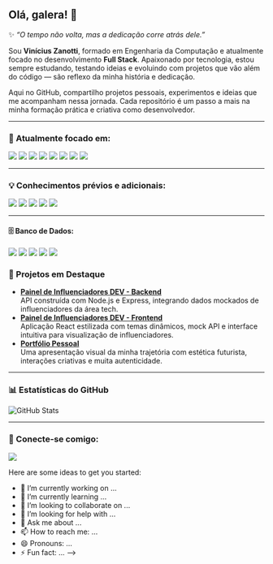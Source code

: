## Olá, galera! 👋

✨ _“O tempo não volta, mas a dedicação corre atrás dele.”_

Sou **Vinícius Zanotti**, formado em Engenharia da Computação e atualmente focado no desenvolvimento **Full Stack**. Apaixonado por tecnologia, estou sempre estudando, testando ideias e evoluindo com projetos que vão além do código — são reflexo da minha história e dedicação.

Aqui no GitHub, compartilho projetos pessoais, experimentos e ideias que me acompanham nessa jornada. Cada repositório é um passo a mais na minha formação prática e criativa como desenvolvedor.

---

### 🚀 Atualmente focado em:

<img src="https://img.shields.io/badge/HTML5-E34F26?style=for-the-badge&logo=html5&logoColor=white"/> <img src="https://img.shields.io/badge/JavaScript-323330?style=for-the-badge&logo=javascript&logoColor=F7DF1E](https://img.shields.io/badge/JavaScript-F7DF1E?style=for-the-badge&logo=javascript&logoColor=yellow)](https://img.shields.io/badge/JavaScript-323330?style=for-the-badge&logo=javascript&logoColor=F7DF1E)"/> <img src="https://img.shields.io/badge/CSS-239120?&style=for-the-badge&logo=css3&logoColor=white"/> <img src="https://img.shields.io/badge/Tailwind_CSS-06B6D4?style=for-the-badge&logo=tailwind-css&logoColor=white"/> <img src="https://img.shields.io/badge/Bootstrap-563D7C?style=for-the-badge&logo=bootstrap&logoColor=white"/> <img src="https://img.shields.io/badge/TypeScript-007ACC?style=for-the-badge&logo=typescript&logoColor=white"/> <img src="https://img.shields.io/badge/Node.js-43853D?style=for-the-badge&logo=node.js&logoColor=white"/> <img src="https://img.shields.io/badge/React-20232A?style=for-the-badge&logo=react&logoColor=61DAFB"/>

---

### 💡 Conhecimentos prévios e adicionais:

<img src="https://img.shields.io/badge/Swift-FA7343?style=for-the-badge&logo=swift&logoColor=white"/> <img src="https://img.shields.io/badge/Python-3776AB?style=for-the-badge&logo=python&logoColor=white"/> <img src="https://img.shields.io/badge/Oracle-F80000?style=for-the-badge&logo=oracle&logoColor=black"/>
<img src="https://img.shields.io/badge/MySQL-005C84?style=for-the-badge&logo=mysql&logoColor=white"/> <img src="https://img.shields.io/badge/Microsoft_SQL_Server-CC2927?style=for-the-badge&logo=microsoft-sql-server&logoColor=white"/>

---

#### 🗄️ Banco de Dados:

<img src="https://img.shields.io/badge/MongoDB-47A248?style=for-the-badge&logo=mongodb&logoColor=white"/> <img src="https://img.shields.io/badge/PostgreSQL-4169E1?style=for-the-badge&logo=postgresql&logoColor=white"/> <img src="https://img.shields.io/badge/MySQL-005C84?style=for-the-badge&logo=mysql&logoColor=white"/>  <img src="https://img.shields.io/badge/Oracle-F80000?style=for-the-badge&logo=oracle&logoColor=white"/> <img src="https://img.shields.io/badge/SQL_Server-CC2927?style=for-the-badge&logo=microsoft-sql-server&logoColor=white"/>


### 🌟 Projetos em Destaque

- **[Painel de Influenciadores DEV - Backend](https://github.com/vinizanotti89/influencers-backend)**  
  API construída com Node.js e Express, integrando dados mockados de influenciadores da área tech.  
- **[Painel de Influenciadores DEV - Frontend](https://github.com/vinizanotti89/influencers-frontend)**  
  Aplicação React estilizada com temas dinâmicos, mock API e interface intuitiva para visualização de influenciadores.  
- **[Portfólio Pessoal](https://www.vinizanotti.dev/)**  
  Uma apresentação visual da minha trajetória com estética futurista, interações criativas e muita autenticidade.

---

### 📊 Estatísticas do GitHub

![GitHub Stats](https://github-readme-stats.vercel.app/api?username=vinizanotti89&show_icons=true&theme=transparent)

---

### 🤝 Conecte-se comigo:

<a href="https://www.linkedin.com/in/vinicius-zanotti">
  <img src="https://img.shields.io/badge/LinkedIn-0077B5?style=for-the-badge&logo=linkedin&logoColor=white"/>
</a>

Here are some ideas to get you started:

- 🔭 I’m currently working on ...
- 🌱 I’m currently learning ...
- 👯 I’m looking to collaborate on ...
- 🤔 I’m looking for help with ...
- 💬 Ask me about ...
- 📫 How to reach me: ...
- 😄 Pronouns: ...
- ⚡ Fun fact: ...
-->
